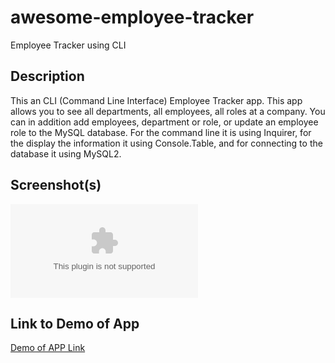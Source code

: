 # awesome-employee-tracker

Employee Tracker using CLI

## Description

This an CLI (Command Line Interface) Employee Tracker app. This app allows you to see all departments, all employees, all roles at a company. You can in addition add employees, department or role, or update an employee role to the MySQL database. For the command line it is using Inquirer, for the display the information it using Console.Table, and for connecting to the database it using MySQL2.

## Screenshot(s)

![Screenshot1](google.com)

## Link to Demo of App

[Demo of APP Link](google.com)
